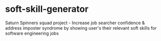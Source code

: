 # soft-skill-generator
Saturn Spinners squad project - Increase job searcher confidence &amp; address imposter syndrome by showing user's their relevant soft skills for software engineering jobs
